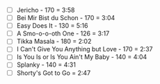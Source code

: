 
- [ ] Jericho - 170 = 3:58
- [ ] Bei Mir Bist du Schon - 170 = 3:04
- [ ] Easy Does It - 130 = 5:16
- [ ] A Smo-o-o-oth One - 126 = 3:17
- [ ] Tikka Masala - 180 = 2:02
- [ ] I Can't Give You Anything but Love - 170 = 2:37
- [ ] Is You Is or Is You Ain't My Baby - 140 = 4:04
- [ ] Splanky - 140 = 4:31
- [ ] Shorty's Got to Go = 2:47